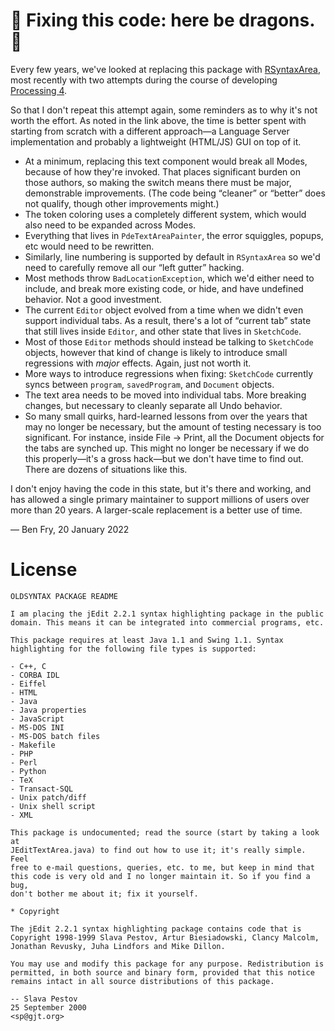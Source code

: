 # 🐉 Fixing this code: here be dragons. 🐉

Every few years, we've looked at replacing this package with [RSyntaxArea](https://github.com/bobbylight/RSyntaxTextArea), most recently with two attempts during the course of developing [Processing 4](https://github.com/processing/processing4/wiki/Processing-4).

So that I don't repeat this attempt again, some reminders as to why it's not worth the effort. As noted in the link above, the time is better spent with starting from scratch with a different approach—a Language Server implementation and probably a lightweight (HTML/JS) GUI on top of it.

* At a minimum, replacing this text component would break all Modes, because of how they're invoked. That places significant burden on those authors, so making the switch means there must be major, demonstrable improvements. (The code being “cleaner” or “better” does not qualify, though other improvements might.)
* The token coloring uses a completely different system, which would also need to be expanded across Modes. 
* Everything that lives in `PdeTextAreaPainter`,  the error squiggles, popups, etc would need to be rewritten. 
* Similarly, line numbering is supported by default in `RSyntaxArea` so we'd need to carefully remove all our “left gutter” hacking.
* Most methods throw `BadLocationException`, which we'd either need to include, and break more existing code, or hide, and have undefined behavior. Not a good investment.
* The current `Editor` object evolved from a time when we didn't even support individual tabs. As a result, there's a lot of “current tab” state that still lives inside `Editor`, and other state that lives in `SketchCode`. 
* Most of those `Editor` methods should instead be talking to `SketchCode` objects, however that kind of change is likely to introduce small regressions with *major* effects. Again, just not worth it.
* More ways to introduce regressions when fixing: `SketchCode` currently syncs between `program`, `savedProgram`, and `Document` objects. 
* The text area needs to be moved into individual tabs. More breaking changes, but necessary to cleanly separate all Undo behavior.
* So many small quirks, hard-learned lessons from over the years that may no longer be necessary, but the amount of testing necessary is too significant. For instance, inside File → Print, all the Document objects for the tabs are synched up. This might no longer be necessary if we do this properly—it's a gross hack—but we don't have time to find out. There are dozens of situations like this.

I don't enjoy having the code in this state, but it's there and working, and has allowed a single primary maintainer to support millions of users over more than 20 years. A larger-scale replacement is a better use of time.

— Ben Fry, 20 January 2022


# License

```
OLDSYNTAX PACKAGE README

I am placing the jEdit 2.2.1 syntax highlighting package in the public
domain. This means it can be integrated into commercial programs, etc.

This package requires at least Java 1.1 and Swing 1.1. Syntax
highlighting for the following file types is supported:

- C++, C
- CORBA IDL
- Eiffel
- HTML
- Java
- Java properties
- JavaScript
- MS-DOS INI
- MS-DOS batch files
- Makefile
- PHP
- Perl
- Python
- TeX
- Transact-SQL
- Unix patch/diff
- Unix shell script
- XML

This package is undocumented; read the source (start by taking a look at
JEditTextArea.java) to find out how to use it; it's really simple. Feel
free to e-mail questions, queries, etc. to me, but keep in mind that
this code is very old and I no longer maintain it. So if you find a bug,
don't bother me about it; fix it yourself.

* Copyright

The jEdit 2.2.1 syntax highlighting package contains code that is
Copyright 1998-1999 Slava Pestov, Artur Biesiadowski, Clancy Malcolm,
Jonathan Revusky, Juha Lindfors and Mike Dillon.

You may use and modify this package for any purpose. Redistribution is
permitted, in both source and binary form, provided that this notice
remains intact in all source distributions of this package.

-- Slava Pestov
25 September 2000
<sp@gjt.org>
```